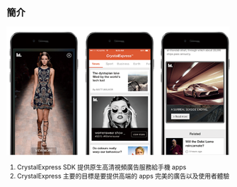 ## 簡介
![Overview](images/overview.png)

1. CrystalExpress SDK 提供原生高清視頻廣告服務給手機 apps
2. CrystalExpress 主要的目標是要提供高端的 apps 完美的廣告以及使用者體驗
